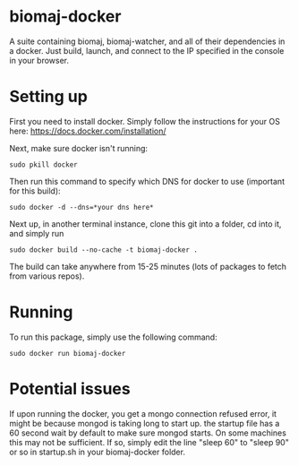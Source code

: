 # biomaj-docker
A suite containing biomaj, biomaj-watcher, and all of their dependencies in a docker. Just build, launch, and connect to the IP specified in the console in your browser.

# Setting up
First you need to install docker. Simply follow the instructions for your OS here: https://docs.docker.com/installation/

Next, make sure docker isn't running:

    sudo pkill docker

Then run this command to specify which DNS for docker to use (important for this build):

    sudo docker -d --dns=*your dns here*

Next up, in another terminal instance, clone this git into a folder, cd into it, and simply run 

    sudo docker build --no-cache -t biomaj-docker .

The build can take anywhere from 15-25 minutes (lots of packages to fetch from various repos).

# Running
To run this package, simply use the following command: 

    sudo docker run biomaj-docker

# Potential issues
If upon running the docker, you get a mongo connection refused error, it might be because mongod is taking long to start up. the startup file has a 60 second wait by default to make sure mongod starts. On some machines this may not be sufficient. If so, simply edit the line "sleep 60" to "sleep 90" or so in startup.sh in your biomaj-docker folder.
